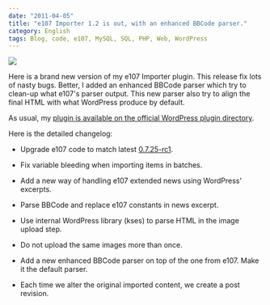 ```yaml
---
date: "2011-04-05"
title: "e107 Importer 1.2 is out, with an enhanced BBCode parser."
category: English
tags: Blog, code, e107, MySQL, SQL, PHP, Web, WordPress
---
```


![](/uploads/2011/e107-importer-12-option-panel.png)

Here is a brand new version of my e107 Importer plugin. This release fix lots of nasty bugs. Better, I added an enhanced BBCode parser which try to clean-up what e107's parser output. This new parser also try to align the final HTML with what WordPress produce by default.

As usual, my [plugin is available on the official WordPress plugin directory](https://wordpress.org/extend/plugins/e107-importer/).

Here is the detailed changelog:

  * Upgrade e107 code to match latest [0.7.25-rc1](https://e107.org/news.php?item.879).

  * Fix variable bleeding when importing items in batches.

  * Add a new way of handling e107 extended news using WordPress' excerpts.

  * Parse BBCode and replace e107 constants in news excerpt.

  * Use internal WordPress library (kses) to parse HTML in the image upload step.

  * Do not upload the same images more than once.

  * Add a new enhanced BBCode parser on top of the one from e107. Make it the default parser.

  * Each time we alter the original imported content, we create a post revision.

